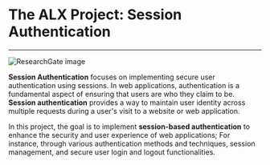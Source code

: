 # The ALX Project: Session Authentication
------------

![ResearchGate image](https://www.researchgate.net/publication/325961962/figure/fig1/AS:641151904260096@1529873934134/Authentication-and-Session-Management-Process.png)

__Session Authentication__ focuses on implementing secure user authentication 
using sessions. In web applications, authentication is a 
fundamental aspect of ensuring that users are who they claim to be. 
__Session authentication__ provides a way to maintain user identity across 
multiple requests during a user's visit to a website or web application.

In this project, the goal is to implement __session-based authentication__ 
to enhance the security and user experience of web applications; For instance, 
through various authentication methods and techniques, session management, 
and secure user login and logout functionalities.

